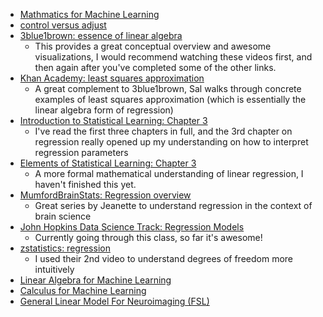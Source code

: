 - [Mathmatics for Machine Learning](https://mml-book.github.io/book/mml-book.pdf)
- [control versus adjust](https://journals.plos.org/plosone/article?id=10.1371/journal.pone.0152719)
- [3blue1brown: essence of linear algebra](https://www.youtube.com/playlist?list=PLZHQObOWTQDPD3MizzM2xVFitgF8hE_ab)
  - This provides a great conceptual overview and awesome visualizations, I would recommend
  watching these videos first, and then again after you've completed some of the other links.
- [Khan Academy: least squares approximation](https://www.khanacademy.org/math/linear-algebra/alternate-bases#orthogonal-projections)
  - A great complement to 3blue1brown, Sal walks through concrete examples of least squares approximation
  (which is essentially the linear algebra form of regression)
- [Introduction to Statistical Learning: Chapter 3](http://www-bcf.usc.edu/~gareth/ISL/ISLR%20Seventh%20Printing.pdf)
  - I've read the first three chapters in full, and the 3rd chapter on regression
  really opened up my understanding on how to interpret regression parameters
- [Elements of Statistical Learning: Chapter 3](https://web.stanford.edu/~hastie/Papers/ESLII.pdf)
  - A more formal mathematical understanding of linear regression, I haven't finished this yet.
- [MumfordBrainStats: Regression overview](https://www.youtube.com/watch?v=H477w6E30eU&list=PLB2iAtgpI4YGqgEqpANztNBx0qGlzzrJt)
  - Great series by Jeanette to understand regression in the context of brain science
- [John Hopkins Data Science Track: Regression Models](https://www.coursera.org/learn/regression-models/home/welcome)
  - Currently going through this class, so far it's awesome!
- [zstatistics: regression](http://www.zstatistics.com/videos/#/regression/)
  - I used their 2nd video to understand degrees of freedom more intuitively
- [Linear Algebra for Machine Learning](https://www.coursera.org/learn/linear-algebra-machine-learning/home/welcome)
- [Calculus for Machine Learning](https://www.coursera.org/learn/multivariate-calculus-machine-learning)
- [General Linear Model For Neuroimaging (FSL)](http://www.fmrib.ox.ac.uk/primers/appendices/glm.pdf)
